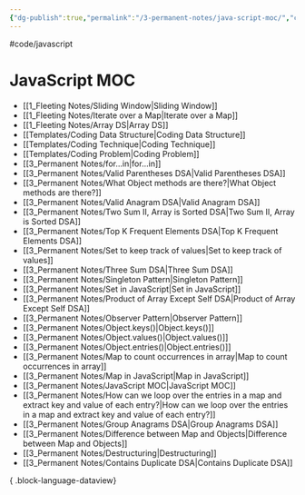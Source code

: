 ```yaml
---
{"dg-publish":true,"permalink":"/3-permanent-notes/java-script-moc/","created":"2023-07-24T16:19:13.361-05:00","updated":"2023-08-02T14:54:16.463-05:00"}
---
```


#code/javascript 

# JavaScript MOC
- [[1_Fleeting Notes/Sliding Window\|Sliding Window]]
- [[1_Fleeting Notes/Iterate over a Map\|Iterate over a Map]]
- [[1_Fleeting Notes/Array DS\|Array DS]]
- [[Templates/Coding Data Structure\|Coding Data Structure]]
- [[Templates/Coding Technique\|Coding Technique]]
- [[Templates/Coding Problem\|Coding Problem]]
- [[3_Permanent Notes/for...in\|for...in]]
- [[3_Permanent Notes/Valid Parentheses DSA\|Valid Parentheses DSA]]
- [[3_Permanent Notes/What Object methods are there?\|What Object methods are there?]]
- [[3_Permanent Notes/Valid Anagram DSA\|Valid Anagram DSA]]
- [[3_Permanent Notes/Two Sum II, Array is Sorted DSA\|Two Sum II, Array is Sorted DSA]]
- [[3_Permanent Notes/Top K Frequent Elements DSA\|Top K Frequent Elements DSA]]
- [[3_Permanent Notes/Set to keep track of values\|Set to keep track of values]]
- [[3_Permanent Notes/Three Sum DSA\|Three Sum DSA]]
- [[3_Permanent Notes/Singleton Pattern\|Singleton Pattern]]
- [[3_Permanent Notes/Set in JavaScript\|Set in JavaScript]]
- [[3_Permanent Notes/Product of Array Except Self DSA\|Product of Array Except Self DSA]]
- [[3_Permanent Notes/Observer Pattern\|Observer Pattern]]
- [[3_Permanent Notes/Object.keys()\|Object.keys()]]
- [[3_Permanent Notes/Object.values()\|Object.values()]]
- [[3_Permanent Notes/Object.entries()\|Object.entries()]]
- [[3_Permanent Notes/Map to count occurrences in array\|Map to count occurrences in array]]
- [[3_Permanent Notes/Map in JavaScript\|Map in JavaScript]]
- [[3_Permanent Notes/JavaScript MOC\|JavaScript MOC]]
- [[3_Permanent Notes/How can we loop over the entries in a map and extract key and value of each entry?\|How can we loop over the entries in a map and extract key and value of each entry?]]
- [[3_Permanent Notes/Group Anagrams DSA\|Group Anagrams DSA]]
- [[3_Permanent Notes/Difference between Map and Objects\|Difference between Map and Objects]]
- [[3_Permanent Notes/Destructuring\|Destructuring]]
- [[3_Permanent Notes/Contains Duplicate DSA\|Contains Duplicate DSA]]

{ .block-language-dataview}